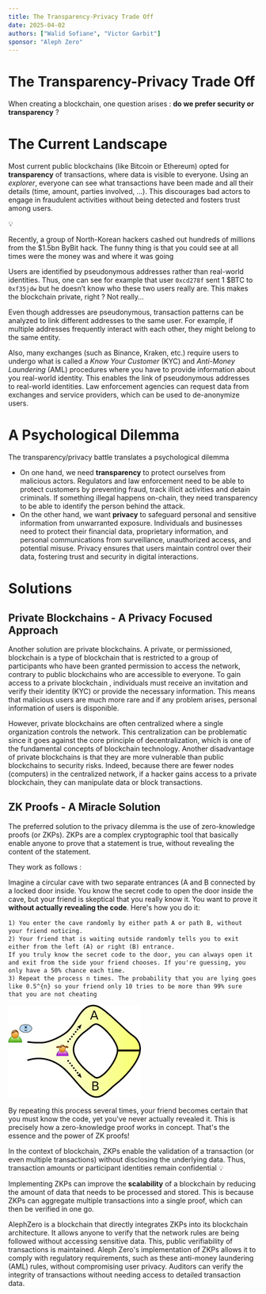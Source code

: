 ```yaml
---
title: The Transparency-Privacy Trade Off
date: 2025-04-02
authors: ["Walid Sofiane", "Victor Garbit"]
sponsor: "Aleph Zero"
---
```


# The Transparency-Privacy Trade Off

When creating a blockchain, one question arises : **do we prefer security or transparency** ?

# The Current Landscape

Most current public blockchains (like Bitcoin or Ethereum) opted for **transparency** of transactions, where data is visible to everyone. Using an *explorer*, everyone can see what transactions have been made and all their details (time, amount, parties involved, …). This discourages bad actors to engage in fraudulent activities without being detected and fosters trust among users.  


💡

Recently, a group of North-Korean hackers cashed out hundreds of millions from the $1.5bn ByBit hack. The funny thing is that you could see at all times were the money was and where it was going


Users are identified by pseudonymous addresses rather than real-world identities. Thus, one can see for example that user `0xcd278f` sent 1 $BTC to `0xf35jdw` but he doesn’t know who these two users really are. This makes the blockchain private, right ? Not really…

Even though addresses are pseudonymous, transaction patterns can be analyzed to link different addresses to the same user. For example, if multiple addresses frequently interact with each other, they might belong to the same entity.

Also, many exchanges (such as Binance, Kraken, etc.) require users to undergo what is called a  *Know Your Customer* (KYC) and *Anti-Money Laundering* (AML) procedures where you have to provide information about you real-world identity. This enables the link of pseudonymous addresses to real-world identities. Law enforcement agencies can request data from exchanges and service providers, which can be used to de-anonymize users. 

# A Psychological Dilemma

The transparency/privacy battle translates a psychological dilemma

- On one hand, we need **transparency** to protect ourselves from malicious actors. Regulators and law enforcement need to be able to protect customers by preventing fraud, track illicit activities and detain criminals. If something illegal happens on-chain, they need transparency to be able to identify the person behind the attack.
- On the other hand, we want **privacy** to safeguard personal and sensitive information from unwarranted exposure. Individuals and businesses need to protect their financial data, proprietary information, and personal communications from surveillance, unauthorized access, and potential misuse. Privacy ensures that users maintain control over their data, fostering trust and security in digital interactions.

# Solutions

## Private Blockchains - A Privacy Focused Approach

Another solution are private blockchains. A private, or permissioned,  blockchain is a type of blockchain that is restricted to a group of participants who have been granted permission to access the network, contrary to public blockchains who are accessible to everyone. To gain access to a private blockchain , individuals must receive an invitation and verify their identity (KYC) or provide the necessary information. This means that malicious users are much more rare and if any problem arises, personal information of users is disponible. 

However, private blockchains are often centralized where a single organization controls the network. This centralization can be problematic since it goes against the core principle of decentralization, which is one of the fundamental concepts of blockchain technology. Another disadvantage of private blockchains  is that they are more vulnerable than public blockchains to security risks. Indeed,  because there are fewer nodes (computers) in the centralized network, if a hacker gains access to a private blockchain, they can manipulate data or block transactions.

## ZK Proofs - A Miracle Solution

The preferred solution to the privacy dilemma is the use of zero-knowledge proofs (or ZKPs). ZKPs are a complex cryptographic tool that basically enable anyone to prove that a statement is true, without revealing the content of the statement. 

They work as follows : 

Imagine a circular cave with two separate entrances (A and B connected by a locked door inside. You know the secret code to open the door inside the cave, but your friend is skeptical that you really know it. You want to prove it **without actually revealing the code**. Here's how you do it:

```
1) You enter the cave randomly by either path A or path B, without your friend noticing.
2) Your friend that is waiting outside randomly tells you to exit either from the left (A) or right (B) entrance.
If you truly know the secret code to the door, you can always open it and exit from the side your friend chooses. If you're guessing, you only have a 50% chance each time.
3) Repeat the process n times. The probability that you are lying goes like 0.5^{n} so your friend only 10 tries to be more than 99% sure that you are not cheating

```

![image.png](image.png)

By repeating this process several times, your friend becomes certain that you must know the code, yet you've never actually revealed it. This is precisely how a zero-knowledge proof works in concept. That's the essence and the power of ZK proofs!

In the context of blockchain, ZKPs enable the validation of a transaction (or even multiple transactions) without disclosing the underlying data. Thus, transaction amounts or participant identities remain confidential
💡

Implementing ZKPs can improve the **scalability** of a blockchain by reducing the amount of data that needs to be processed and stored. This is because ZKPs can aggregate multiple transactions into a single proof, which can then be verified in one go.

AlephZero is a blockchain that directly integrates ZKPs into its blockchain architecture. It allows anyone to verify that the network rules are being followed without accessing sensitive data. This, public verifiability of transactions is maintained. Aleph Zero's implementation of ZKPs allows it to comply with regulatory requirements, such as these anti-money laundering (AML) rules, without compromising user privacy. Auditors can verify the integrity of transactions without needing access to detailed transaction data.